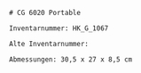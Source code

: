 
            # CG 6020 Portable
    
            Inventarnummer: HK_G_1067
    
            Alte Inventarnummer: 
    
            Abmessungen: 30,5 x 27 x 8,5 cm
            